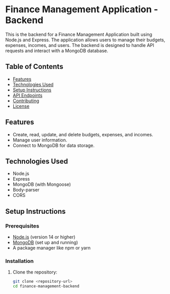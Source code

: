 # Finance Management Application - Backend

This is the backend for a Finance Management Application built using Node.js and Express. The application allows users to manage their budgets, expenses, incomes, and users. The backend is designed to handle API requests and interact with a MongoDB database.

## Table of Contents
- [Features](#features)
- [Technologies Used](#technologies-used)
- [Setup Instructions](#setup-instructions)
- [API Endpoints](#api-endpoints)
- [Contributing](#contributing)
- [License](#license)

## Features
- Create, read, update, and delete budgets, expenses, and incomes.
- Manage user information.
- Connect to MongoDB for data storage.

## Technologies Used
- Node.js
- Express
- MongoDB (with Mongoose)
- Body-parser
- CORS

## Setup Instructions

### Prerequisites
- [Node.js](https://nodejs.org/) (version 14 or higher)
- [MongoDB](https://www.mongodb.com/) (set up and running)
- A package manager like npm or yarn

### Installation
1. Clone the repository:
   ```bash
   git clone <repository-url>
   cd finance-management-backend
